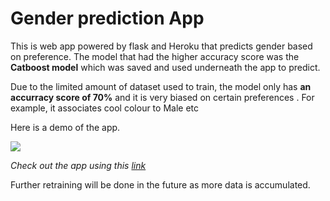 # Gender prediction App

This is web app powered by flask and Heroku  that predicts gender based on preference. The model that had the higher accuracy score was the **Catboost model** which was saved and used underneath the app to predict.


Due to the limited amount of dataset used to train, the model only has **an accurracy score of 70%** and it is very biased on certain preferences . For example, it associates cool colour to Male etc

Here is a demo of the app.


![](Screen-Recording-2019-11-11-at-12.35.37-PM.gif)






_Check out the app using this [link](https://genderpred.herokuapp.com/)_

Further retraining will be done in the future as more data is accumulated.

